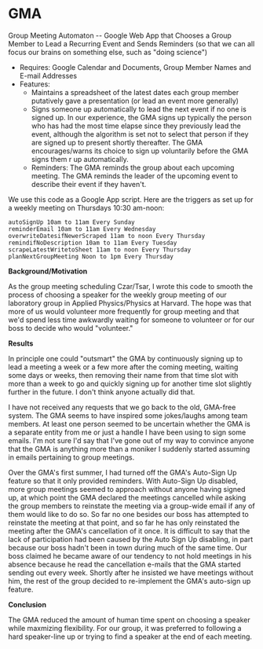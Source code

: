 GMA
===

Group Meeting Automaton -- Google Web App that Chooses a Group Member to Lead a Recurring Event and Sends Reminders
    (so that we can all focus our brains on something else, such as "doing science")
    
  - Requires: Google Calendar and Documents, Group Member Names and E-mail Addresses
  - Features:
      - Maintains a spreadsheet of the latest dates each group member putatively gave a presentation (or lead an event more generally)
      - Signs someone up automatically to lead the next event if no one is signed up.  In our experience, the GMA signs up typically the person who has had the most time elapse since they previously lead the event, although the algorithm is set not to select that person if they are signed up to present shortly thereafter.  The GMA encourages/warns its choice to sign up voluntarily before the GMA signs them r up automatically. 
      - Reminders: The GMA reminds the group about each upcoming meeting.   The GMA reminds the leader of the upcoming event to describe their event if they haven't. 

We use this code as a Google App script. Here are the triggers as set up for a weekly meeting on Thursdays 10:30 am-noon:

    autoSignUp 10am to 11am Every Sunday
    reminderEmail 10am to 11am Every Wednesday
    overwriteDatesifNewerScraped 11am to noon Every Thursday
    remindifNoDescription 10am to 11am Every Tuesday
    scrapeLatestWritetoSheet 11am to noon Every Thursday
    planNextGroupMeeting Noon to 1pm Every Thursday


<b>Background/Motivation</b>

As the group meeting scheduling Czar/Tsar, I wrote this code to smooth the process of choosing a speaker for the weekly group meeting of our laboratory group in Applied Physics/Physics at Harvard. The hope was that more of us would volunteer more frequently for group meeting and that we'd spend less time awkwardly waiting for someone to volunteer or for our boss to decide who would "volunteer."

<b>Results</b>

In principle one could "outsmart" the GMA by continuously signing up to lead a meeting a week or a few more after the coming meeting, waiting some days or weeks, then removing their name from that time slot with more than a week to go and quickly signing up for another time slot slightly further in the future. I don't think anyone actually did that.  

I have not received any requests that we go back to the old, GMA-free system.  The GMA seems to have inspired some jokes/laughs among team members.  At least one person seemed to be uncertain whether the GMA is a separate entity from me or just a handle I have been using to sign some emails.  I'm not sure I'd say that I've gone out of my way to convince anyone that the GMA is anything more than a moniker I suddenly started assuming in emails pertaining to group meetings.

Over the GMA's first summer, I had turned off the GMA's Auto-Sign Up feature so that it only provided reminders.  With Auto-Sign Up disabled, more group meetings seemed to approach without anyone having signed up, at which point the GMA declared the meetings cancelled while asking the group members to reinstate the meeting via a group-wide email if any of them would like to do so.  So far no one besides our boss has attempted to reinstate the meeting at that point, and so far he has only reinstated the meeting after the GMA's cancellation of it once. It is difficult to say that the lack of participation had been caused by the Auto Sign Up disabling, in part because our boss hadn't been in town during much of the same time.  Our boss claimed he became aware of our tendency to not hold meetings in his absence because he read the cancellation e-mails that the GMA started sending out every week.  Shortly after he insisted we have meetings without him, the rest of the group decided to re-implement the GMA's auto-sign up feature.

<b>Conclusion</b>

The GMA reduced the amount of human time spent on choosing a speaker while maxmizing flexibility. For our group, it was preferred to following a hard speaker-line up or trying to find a speaker at the end of each meeting.
